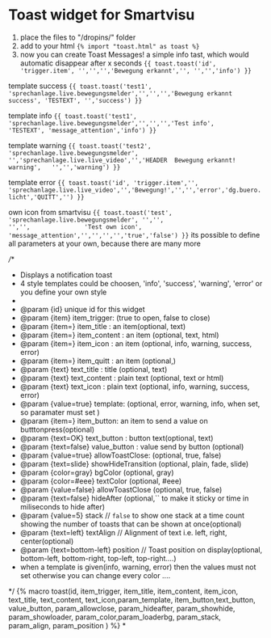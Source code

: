 # Toast widget for Smartvisu
1. place the files to
   "/dropins/" folder
2. add to your html
```{% import "toast.html" as toast %}```
3. now you can create Toast Messages!
 a simple info tast, which would automatic disappear after x seconds
```{{ toast.toast('id', 'trigger.item', '','','','Bewegung erkannt','', '','','info') }}```

template success
```{{ toast.toast('test1', 'sprechanlage.live.bewegungsmelder','','','','Bewegung erkannt success',	'TESTEXT', '','success') }}```

template info
```{{ toast.toast('test1', 'sprechanlage.live.bewegungsmelder','','','','Test info',	'TESTEXT', 'message_attention','info') }}```

template warning
```{{ toast.toast('test2', 'sprechanlage.live.bewegungsmelder', '','sprechanlage.live.live_video','','HEADER  Bewegung erkannt! warning', 	'','','warning') }}```
  
template error
```{{ toast.toast('id', 'trigger.item','', 'sprechanlage.live.live_video','','Bewegung!','','','error','dg.buero.licht','QUITT','') }}```

own icon from smartvisu
```{{ toast.toast('test', 'sprechanlage.live.bewegungsmelder', '','',							   '','',				'Test own icon', 'message_attention','','','','','true','false') }}```
 its possible to define all parameters at your own, because there are many more
  
*/**
* Displays a notification toast
* 4 style templates could be choosen, 'info', 'success', 'warning', 'error' or you define your own style
* 
* @param {id} unique id for this widget
* @param {item} item_trigger: (true to open, false to close)
* @param {item=} item_title : an item(optional, text)
* @param {item=} item_content : an item (optional, text, html)
* @param {item=} item_icon : an item (optional, info, warning, success, error)
* @param {item=} item_quitt : an item (optional,)
* @param {text} text_title : title (optional, text)
* @param {text} text_content : plain text (optional, text or html)
* @param {text} text_icon : plain text (optional, info, warning, success, error)
* @param {value=true} template:  	 (optional, error, warning, info, when set, so paramater must set )
* @param {item=} item_button: an item to send a value on butttonpress(optional)
* @param {text=OK} text_button : button text(optional, text)
* @param {text=false} value_button : value send by button  (optional)
* @param {value=true} allowToastClose:  	 (optional, true, false)
* @param {text=slide} showHideTransition (optional, plain, fade, slide)
* @param {color=gray} bgColor          (optional, gray)
* @param {color=#eee} textColor        (optional, #eee)
* @param {value=false} allowToastClose (optional, true, false)
* @param {text=false} hideAfter (optional,`` to make it sticky or time in miliseconds to hide after)
* @param {value=5} stack                     // `false` to show one stack at a time count showing the number of toasts that can be shown at once(optional)
* @param {text=left} textAlign              // Alignment of text i.e. left, right, center(optional)
* @param {text=bottom-left} position   		// Toast position on display(optional, bottom-left, bottom-right, top-left, top-right....)
* when a template is given(info, warning, error) then the values must not set otherwise you can change every color ....
 
*/
{% macro toast(id, item_trigger, item_title, item_content, item_icon, text_title, text_content, text_icon,param_template, item_button,text_button, value_button, param_allowclose, param_hideafter, param_showhide, param_showloader, param_color,param_loaderbg, param_stack, param_align, param_position ) %}
*
